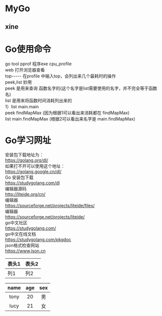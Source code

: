 # MyGo
## xine
# Go使用命令
go tool pprof 程序exe cpu_profile  
web 打开浏览器查看  
top----- 在profile 中输入top，会列出来几个最耗时的操作  
peek,list 妙用  
peek 是用来查询 函数名字的(这个名字是list需要使用的名字，并不完全等于函数名)  
list 是用来将函数时间消耗列出来的  
1）list main.main  
peek findMapMax (因为根据1可以看出来消耗都在 findMapMax)  
list main.findMapMax (根据2可以看出来名字是 main.findMapMax)  

# Go学习网址
安装包下载地址为：  
https://golang.org/dl/  
如果打不开可以使用这个地址：  
https://golang.google.cn/dl/  
Go 安装包下载  
https://studygolang.com/dl  
编辑器源码  
http://liteide.org/cn/  
编辑器  
https://sourceforge.net/projects/liteide/files/  
编辑器  
https://sourceforge.net/projects/liteide/  
go中文社区  
https://studygolang.com/  
go中文在线文档  
https://studygolang.com/pkgdoc  
json格式检查网站  
https://www.json.cn  



|表头1 |表头2
--------|------
列1 |  列2

| name | age | sex |
|:----:|:----:|:----:|
|tony |20|男|
|lucy|21|女|